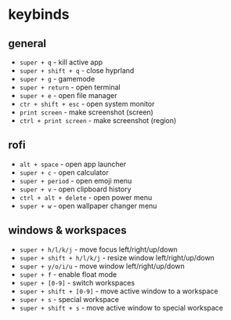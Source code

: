 # keybinds

## general

- `super + q` - kill active app
- `super + shift + q` - close hyprland
- `super + g` - gamemode
- `super + return` - open terminal
- `super + e` - open file manager
- `ctr + shift + esc` - open system monitor
- `print screen` - make screenshot (screen)
- `ctrl + print screen` - make screenshot (region)

## rofi

- `alt + space` - open app launcher
- `super + c` - open calculator
- `super + period` - open emoji menu
- `super + v` - open clipboard history
- `ctrl + alt + delete` - open power menu
- `super + w` - open wallpaper changer menu

## windows & workspaces

- `super + h/l/k/j` - move focus left/right/up/down
- `super + shift + h/l/k/j` - resize window left/right/up/down
- `super + y/o/i/u` - move window left/right/up/down
- `super + f` - enable float mode
- `super + [0-9]` - switch workspaces
- `super + shift + [0-9]` - move active window to a workspace
- `super + s` - special workspace
- `super + shift + s` - move active window to special workspace
